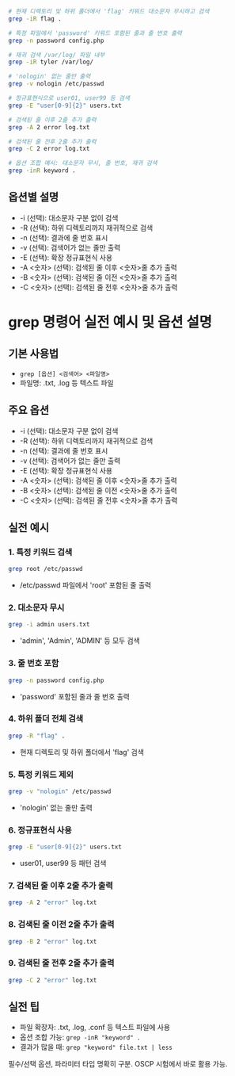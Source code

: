 ```bash
# 현재 디렉토리 및 하위 폴더에서 'flag' 키워드 대소문자 무시하고 검색
grep -iR flag .

# 특정 파일에서 'password' 키워드 포함된 줄과 줄 번호 출력
grep -n password config.php

# 재귀 검색 /var/log/ 파일 내부
grep -iR tyler /var/log/

# 'nologin' 없는 줄만 출력
grep -v nologin /etc/passwd

# 정규표현식으로 user01, user99 등 검색
grep -E "user[0-9]{2}" users.txt

# 검색된 줄 이후 2줄 추가 출력
grep -A 2 error log.txt

# 검색된 줄 전후 2줄 추가 출력
grep -C 2 error log.txt

# 옵션 조합 예시: 대소문자 무시, 줄 번호, 재귀 검색
grep -inR keyword .
```

## 옵션별 설명

- -i (선택): 대소문자 구분 없이 검색
- -R (선택): 하위 디렉토리까지 재귀적으로 검색
- -n (선택): 결과에 줄 번호 표시
- -v (선택): 검색어가 없는 줄만 출력
- -E (선택): 확장 정규표현식 사용
- -A <숫자> (선택): 검색된 줄 이후 <숫자>줄 추가 출력
- -B <숫자> (선택): 검색된 줄 이전 <숫자>줄 추가 출력
- -C <숫자> (선택): 검색된 줄 전후 <숫자>줄 추가 출력

# grep 명령어 실전 예시 및 옵션 설명

## 기본 사용법

- `grep [옵션] <검색어> <파일명>`
- 파일명: .txt, .log 등 텍스트 파일

## 주요 옵션

- -i (선택): 대소문자 구분 없이 검색
- -R (선택): 하위 디렉토리까지 재귀적으로 검색
- -n (선택): 결과에 줄 번호 표시
- -v (선택): 검색어가 없는 줄만 출력
- -E (선택): 확장 정규표현식 사용
- -A <숫자> (선택): 검색된 줄 이후 <숫자>줄 추가 출력
- -B <숫자> (선택): 검색된 줄 이전 <숫자>줄 추가 출력
- -C <숫자> (선택): 검색된 줄 전후 <숫자>줄 추가 출력

## 실전 예시

### 1. 특정 키워드 검색

```bash
grep root /etc/passwd
```

- /etc/passwd 파일에서 'root' 포함된 줄 출력

### 2. 대소문자 무시

```bash
grep -i admin users.txt
```

- 'admin', 'Admin', 'ADMIN' 등 모두 검색

### 3. 줄 번호 포함

```bash
grep -n password config.php
```

- 'password' 포함된 줄과 줄 번호 출력

### 4. 하위 폴더 전체 검색

```bash
grep -R "flag" .
```

- 현재 디렉토리 및 하위 폴더에서 'flag' 검색

### 5. 특정 키워드 제외

```bash
grep -v "nologin" /etc/passwd
```

- 'nologin' 없는 줄만 출력

### 6. 정규표현식 사용

```bash
grep -E "user[0-9]{2}" users.txt
```

- user01, user99 등 패턴 검색

### 7. 검색된 줄 이후 2줄 추가 출력

```bash
grep -A 2 "error" log.txt
```

### 8. 검색된 줄 이전 2줄 추가 출력

```bash
grep -B 2 "error" log.txt
```

### 9. 검색된 줄 전후 2줄 추가 출력

```bash
grep -C 2 "error" log.txt
```

## 실전 팁

- 파일 확장자: .txt, .log, .conf 등 텍스트 파일에 사용
- 옵션 조합 가능: `grep -inR "keyword" .`
- 결과가 많을 때: `grep "keyword" file.txt | less`

필수/선택 옵션, 파라미터 타입 명확히 구분. OSCP 시험에서 바로 활용 가능.
